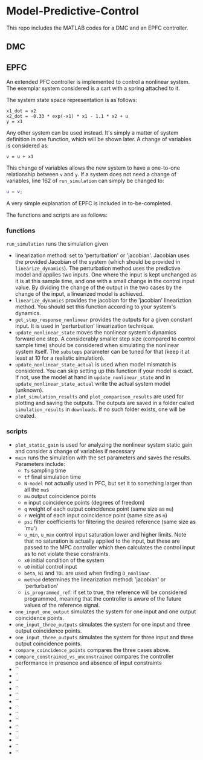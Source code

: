 # Model-Predictive-Control
This repo includes the MATLAB codes for a DMC and an EPFC controller.

## DMC
<!-- Add content here -->

## EPFC
An extended PFC controller is implemented to control a nonlinear system. The exemplar system considered is a cart with a spring attached to it.

The system state space representation is as follows:
```
x1_dot = x2
x2_dot = -0.33 * exp(-x1) * x1 - 1.1 * x2 + u
y = x1
```

Any other system can be used instead. It's simply a matter of system definition in one function, which will be shown later.
A change of variables is considered as:
```
v = u + x1
```

This change of variables allows the new system to have a one-to-one relationship between `v` and `y`. If a system does not need a change of variables, line 162 of `run_simulation` can simply be changed to:
```matlab
u = v;
```
A very simple explanation of EPFC is included in to-be-completed.

The functions and scripts are as follows:
### functions
`run_simulation` runs the simulation given
- linearization method: set to 'perturbation' or 'jacobian'. Jacobian uses the provided Jacobian of the system (which should be provided in `linearize_dynamics`). The perturbation method uses the predictive model and applies two inputs. One where the input is kept unchanged as it is at this sample time, and one with a small change in the control input value. By dividing the change of the output in the two cases by the change of the input, a linearized model is achieved.
- `linearize_dynamics` provides the jacobian for the 'jacobian' lineariztion method. You should set this function according to your system's dynamics.
- `get_step_response_nonlinear` provides the outputs for a given constant input. It is used in 'perturbation' linearization technique.
- `update_nonlinear_state` moves the nonlinear system's dynamics forward one step. A considerably smaller step size (compared to control sample time) should be considered when simulating the nonlinear system itself. The `substeps` parameter can be tuned for that (keep it at least at 10 for a realistic simulation).
- `update_nonlinear_state_actual` is used when model mismatch is considered. You can skip setting up this function if your model is exact. If not, use the model at hand in `update_nonlinear_state` and in `update_nonlinear_state_actual` write the actual system model (unknown). 
- `plot_simulation_results` and `plot_comparison_results` are used for plotting and saving the outputs. The outputs are saved in a folder called `simulation_results` in `downloads`. If no such folder exists, one will be created.

### scripts
- `plot_static_gain` is used for analyzing the nonlinear system static gain and consider a change of variables if necessary
- `main` runs the simulation with the set parameters and saves the results. Parameters include:
    - `Ts` sampling time
    - `tf` final simulation time
    - `N-model` not actually used in PFC, but set it to something larger than all the `mu`s
    - `mu` output coincidence points
    - `m` input coincidence points (degrees of freedom)
    - `q` weight of each output coincidence point (same size as `mu`)
    - `r` weight of each input coincidence point (same size as `m`)
    - `psi` filter coefficients for filtering the desired reference (same size as 'mu')
    - `u_min`, `u_max` control input saturation lower and higher limits. Note that no saturation is actually applied to the input, but these are passed to the MPC controller which then calculates the control input as to not violate these constraints.
    - `x0` initial condition of the system
    - `u0` initial control input
    - `beta`, `Ni` and `TOL` are used when finding `D_nonlinar`. 
    - `method` determines the linearization method: 'jacobian' or 'perturbation'
    - `is_programmed_ref`: if set to true, the reference will be considered programmed, meaning that the controller is aware of the future values of the reference signal.
- `one_input_one_output` simulates the system for one input and one output coincidence points.
- `one_input_three_outputs` simulates the system for one input and three output coincidence points.
- `one_input_three_outputs` simulates the system for three input and three output coincidence points.
- `compare_coincidence_points` compares the three cases above.
- `compare_constrained_vs_unconstrained` compares the controller performance in presence and absence of input constraints
- ``
- ``
- ``
- ``
- ``
- ``
- ``
- ``
- ``
- ``
- ``
- ``
- ``
- ``



